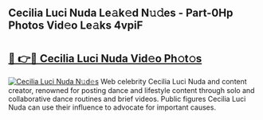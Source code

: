 ## Cecilia Luci Nuda Le𝚊k𝚎d N𝚞𝚍es - Part-0Hp Photos Vid𝚎o Le𝚊ks 4vpiF

# <h2><a href="http://fbb9k5b.evod.top/?m=Cecilia+Luci+Nuda">🔗 👉🔴 Cecilia Luci Nuda Vid𝚎o Ph𝚘t𝚘s</a></h2>

[![Cecilia Luci Nuda N𝚞d𝚎s](https://i.imgur.com/8V9OHl7.gif)](http://fbb9k5b.evod.top/?m=Cecilia+Luci+Nuda)
Web celebrity Cecilia Luci Nuda and content creator, renowned for posting dance and lifestyle content through solo and collaborative dance routines and brief videos. Public figures Cecilia Luci Nuda can use their influence to advocate for important causes. 
